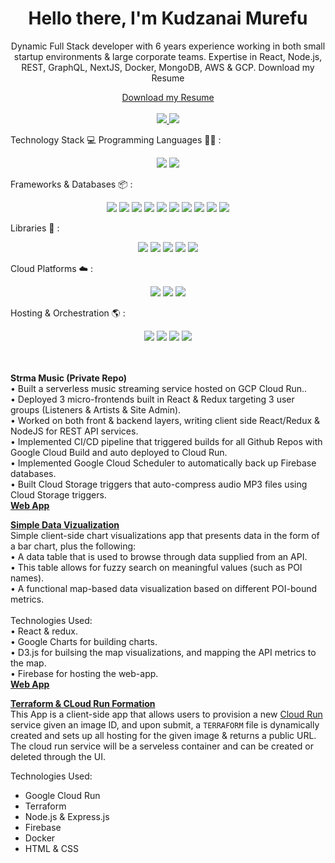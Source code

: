 <div align="center" dir="auto">
	<h1>
		<b>Hello there, I'm Kudzanai Murefu</b>
	</h1>
	<p>
		Dynamic Full Stack developer with 6 years experience working in both small startup environments & large corporate teams. Expertise in React, Node.js, REST, 			GraphQL, NextJS, Docker, MongoDB, AWS & GCP.
		Download my Resume
	</p>
	<a href="https://drive.google.com/file/d/1ClR3AAl8S1duP1se26xmH0bLFFcBO0oS/view?usp=sharing" rel="nofollow">Download my Resume</a>
	<br>
	<br>
	<a href="mailto:kudzmurefu@gmail.com">
	<img src="https://camo.githubusercontent.com/571384769c09e0c66b45e39b5be70f68f552db3e2b2311bc2064f0d4a9f5983b/68747470733a2f2f696d672e736869656c64732e696f2f62616467652f476d61696c2d4431343833363f7374796c653d666f722d7468652d6261646765266c6f676f3d676d61696c266c6f676f436f6c6f723d7768697465"  style="max-width: 100%;">
	</a>
	<a href="https://www.linkedin.com/in/kudzanai-m-7b128886/" rel="nofollow">
	<img src="https://camo.githubusercontent.com/7e1a1a039c75a7c4d2a91d7f97bf0a1c2adcf7cb49b7dbbfc02963a4f9fdaca4/68747470733a2f2f696d672e736869656c64732e696f2f62616467652f6c696e6b6564696e2d2532333030373742352e7376673f7374796c653d666f722d7468652d6261646765266c6f676f3d6c696e6b6564696e266c6f676f436f6c6f723d7768697465" style="max-width: 100%;"></a>
</div>

Technology Stack 💻
Programming Languages 👨‍💻 :
<div align="center" dir="auto">
	<img src="https://img.shields.io/badge/javascript-%23323330.svg?style=for-the-badge&logo=javascript&logoColor=%23F7DF1E" style="max-width: 100%;">
	<img src="https://img.shields.io/badge/python-3670A0?style=for-the-badge&logo=python&logoColor=ffdd54" style="max-width: 100%;">
</div>


Frameworks & Databases 📦 :
<div align="center" dir="auto">
	<img src="https://img.shields.io/badge/node.js-6DA55F?style=for-the-badge&logo=node.js&logoColor=white" style="max-width: 100%;">
	<img src="https://img.shields.io/badge/Next-black?style=for-the-badge&logo=next.js&logoColor=white" style="max-width: 100%;">
	<img src="https://img.shields.io/badge/react-%2320232a.svg?style=for-the-badge&logo=react&logoColor=%2361DAFB" style="max-width: 100%;">
	<img src="https://img.shields.io/badge/-GraphQL-E10098?style=for-the-badge&logo=graphql&logoColor=white" style="max-width: 100%;">
	<img src="https://img.shields.io/badge/python-3670A0?style=for-the-badge&logo=python&logoColor=ffdd54" style="max-width: 100%;">
	<img src="https://img.shields.io/badge/typescript-%23007ACC.svg?style=for-the-badge&logo=typescript&logoColor=white" style="max-width: 100%;">
	<img src="https://img.shields.io/badge/Firebase-039BE5?style=for-the-badge&logo=Firebase&logoColor=white" style="max-width: 100%;">
	<img src="https://img.shields.io/badge/Amazon%20DynamoDB-4053D6?style=for-the-badge&logo=Amazon%20DynamoDB&logoColor=white" style="max-width: 100%;">
	<img src="https://img.shields.io/badge/MongoDB-%234ea94b.svg?style=for-the-badge&logo=mongodb&logoColor=white" style="max-width: 100%;">
	<img src="https://img.shields.io/badge/postgres-%23316192.svg?style=for-the-badge&logo=postgresql&logoColor=white" style="max-width: 100%;">
</div>


Libraries 🔣 :
<div align="center" dir="auto">
	<img src="https://img.shields.io/badge/webpack-%238DD6F9.svg?style=for-the-badge&logo=webpack&logoColor=black" style="max-width: 100%;">
	<img src="https://img.shields.io/badge/tailwindcss-%2338B2AC.svg?style=for-the-badge&logo=tailwind-css&logoColor=white" style="max-width: 100%;">
	<img src="https://img.shields.io/badge/SASS-hotpink.svg?style=for-the-badge&logo=SASS&logoColor=white" style="max-width: 100%;">
	<img src="https://img.shields.io/badge/redux-%23593d88.svg?style=for-the-badge&logo=redux&logoColor=white" style="max-width: 100%;">
	<img src="https://img.shields.io/badge/express.js-%23404d59.svg?style=for-the-badge&logo=express&logoColor=%2361DAFB" style="max-width: 100%;">
</div>


Cloud Platforms ☁️ :
<div align="center" dir="auto">
	<img src="https://img.shields.io/badge/AWS-%23FF9900.svg?style=for-the-badge&logo=amazon-aws&logoColor=white" style="max-width: 100%;">
	<img src="https://img.shields.io/badge/GoogleCloud-%234285F4.svg?style=for-the-badge&logo=google-cloud&logoColor=white" style="max-width: 100%;">
	<img src="https://img.shields.io/badge/firebase-%23039BE5.svg?style=for-the-badge&logo=firebase" style="max-width: 100%;">
</div>


Hosting & Orchestration 🌎 :
<div align="center" dir="auto">
	<img src="https://img.shields.io/badge/firebase-%23039BE5.svg?style=for-the-badge&logo=firebase" style="max-width: 100%;">
	<img src="https://img.shields.io/badge/GoogleCloud-%234285F4.svg?style=for-the-badge&logo=google-cloud&logoColor=white" style="max-width: 100%;">
	<img src="https://img.shields.io/badge/docker-%230db7ed.svg?style=for-the-badge&logo=docker&logoColor=white" style="max-width: 100%;">
	<img src="https://img.shields.io/badge/kubernetes-%23326ce5.svg?style=for-the-badge&logo=kubernetes&logoColor=white" style="max-width: 100%;">
</div>
        
<br>
<br>
	
**Strma Music (Private Repo)**
<br>
• Built a serverless music streaming service hosted on GCP Cloud Run.. <br>
• Deployed 3 micro-frontends built in React & Redux targeting 3 user groups (Listeners & Artists & Site Admin). <br>
• Worked on both front & backend layers, writing client side React/Redux & NodeJS for REST API services. <br>
• Implemented CI/CD pipeline that triggered builds for all Github Repos with Google Cloud Build and auto deployed to Cloud Run. <br>
• Implemented Google Cloud Scheduler to automatically back up Firebase databases. <br>
• Built Cloud Storage triggers that auto-compress audio MP3 files using Cloud Storage triggers. <br>
**[Web App](https://player.strma.app)**


**[Simple Data Vizualization](https://github.com/kudzanaim/data-visualization)**
<br>
Simple client-side chart visualizations app that presents data in the form of a bar chart, plus the following: <br>
• A data table that is used to browse through data supplied from an API. <br>
• This table allows for fuzzy search on meaningful values (such as POI names).<br>
• A functional map-based data visualization based on different POI-bound metrics.<br>
<br>
Technologies Used:<br>
• React & redux.<br>
• Google Charts for building charts.<br>
• D3.js for builsing the map visualizations, and mapping the API metrics to the map.<br>
• Firebase for hosting the web-app.<br>
**[Web App](https://eqworksapiapp.firebaseapp.com/)**

[**Terraform & CLoud Run Formation**](https://github.com/kudzanaim/terraform-test)
<br>
This App is a client-side app that allows users to provision a new [Cloud Run](https://cloud.google.com/run/?utm_source=google&utm_medium=cpc&utm_campaign=na-CA-all-en-dr-bkws-all-all-trial-e-dr-1605212&utm_content=text-ad-none-any-DEV_c-CRE_623126732339-ADGP_Desk%20%7C%20BKWS%20-%20EXA%20%7C%20Txt%20_%20General%20_%20Product%20Support-KWID_43700073231538867-kwd-353039629183&utm_term=KW_cloud%20run-ST_cloud%20run&gclid=CjwKCAjw-IWkBhBTEiwA2exyO4N-YLvq9tT-BpEOMcgDSN8j8h1seSxxABvOng5uGtKY4wg9PNrDRRoCqVYQAvD_BwE&gclsrc=aw.ds) service given an image ID, and upon submit, a `TERRAFORM` file is dynamically created and sets up all hosting for the given image & returns a public URL. The cloud run service will be a serveless container and can be created or deleted through the UI. <br>

Technologies Used:
- Google Cloud Run
- Terraform
- Node.js & Express.js
- Firebase
- Docker
- HTML & CSS
